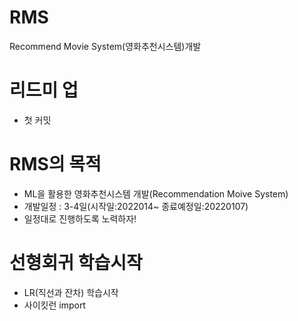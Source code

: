 # RMS
Recommend Movie System(영화추천시스템)개발

# 리드미 업
- 첫 커밋

# RMS의 목적
- ML을 활용한 영화추천시스템 개발(Recommendation Moive System)
- 개발일정 : 3-4일(시작일:2022014~ 종료예정일:20220107)
- 일정대로 진행하도록 노력하자!

# 선형회귀 학습시작
- LR(직선과 잔차) 학습시작
- 사이킷런 import
